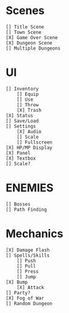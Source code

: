 # Scenes
    [] Title Scene
    [] Town Scene
    [X] Game Over Scene
    [X] Dungeon Scene
    [] Multiple Dungeons
# UI
    [] Inventory
        [] Equip
        [] Use
        [] Throw
        [X] Trash
    [X] Status
    [] Save/Load
    [] Settings
        [X] Audio
        [] Scale
        [] Fullscreen
    [X] HP/MP Display
    [X] Panel
    [X] Textbox
    [] Scale?
# ENEMIES
    [] Bosses
    [] Path Finding
# Mechanics
    [X] Damage Flash
    [] Spells/Skills
        [] Push
        [] Pull
        [] Press
        [] Jump
    [X] Bump
        [X] Attack
    [] Party?
    [X] Fog of War
    [] Random Dungeon